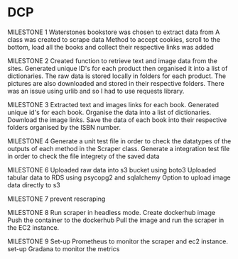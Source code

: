 # DCP
MILESTONE 1
Waterstones bookstore was chosen to extract data from
A class was created to scrape data
Method to accept cookies, scroll to the bottom, load all the books and collect their respective links was added 

MILESTONE 2
Created function to retrieve text and image data from the sites. 
Generated unique ID's for each product then organised it into a list of dictionaries. 
The raw data is stored locally in folders for each product. 
The pictures are also downloaded and stored in their respective folders. 
There was an issue using urlib and so I had to use requests library.

MILESTONE 3 
Extracted text and images links for each book. 
Generated unique id's for each book. 
Organise the data into a list of dictionaries. 
Download the image links.
Save the data of each book into their respective folders organised by the ISBN number. 

MILESTONE 4 
Generate a unit test file in order to check the datatypes of the outputs of each method in the Scraper class. 
Generate a integration test file in order to check the file integrety of the saved data

MILESTONE 6
Uploaded raw data into s3 bucket using boto3
Uploaded tabular data to RDS using psycopg2 and sqlalchemy
Option to upload image data directly to s3

MILESTONE 7
prevent rescraping

MILESTONE 8 
Run scraper in headless mode. 
Create dockerhub image
Push the container to the dockerhub
Pull the image and run the scraper in the EC2 instance. 

MILESTONE 9
Set-up Prometheus to monitor the scraper and ec2 instance. 
set-up Gradana to monitor the metrics 
